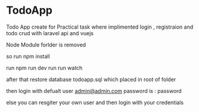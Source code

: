 # TodoApp
Todo App create for Practical task  where implimented login , registraion and todo crud with laravel api and vuejs 

Node Module forlder is removed 

so run npm install

run npm run dev
run run watch 

after that restore database todoapp.sql 
which placed in root of folder 

then login with defualt user admin@admin.com password is : password

else you can resgiter your own user and then login with your credentials
